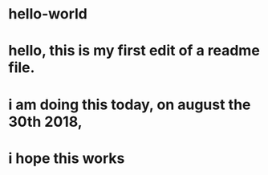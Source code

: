 # hello-world

# hello, this is my first edit of a readme file. 
# i am doing this today, on august the 30th 2018, 
# i hope this works
